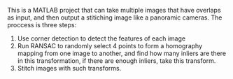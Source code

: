 This is a MATLAB project that can take multiple images that have overlaps as input, and then output a stitiching image like a panoramic cameras. 
The proccess is three steps:

1. Use corner detection to detect the features of each image
2. Run RANSAC to randomly select 4 points to form a homography mapping from one image to another, and find how many inliers are there in this transformation, if there are enough inliers, take this transform. 
3. Stitch images with such transforms.  
